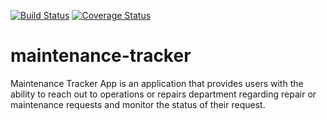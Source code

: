 [![Build Status](https://travis-ci.org/anneKay/maintenance-tracker.svg?branch=test-cases)](https://travis-ci.org/anneKay/maintenance-tracker) [![Coverage Status](https://coveralls.io/repos/github/anneKay/maintenance-tracker/badge.svg?branch=master)](https://coveralls.io/github/anneKay/maintenance-tracker?branch=master)

# maintenance-tracker

Maintenance Tracker App is an application that provides users with the ability to reach out to operations or repairs department regarding repair or maintenance requests and monitor the status of their request.
